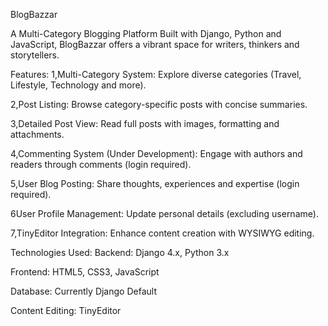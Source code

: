 BlogBazzar

A Multi-Category Blogging Platform
Built with Django, Python and JavaScript, BlogBazzar offers a vibrant space for writers, thinkers and storytellers.


Features:
1,Multi-Category System: Explore diverse categories (Travel, Lifestyle, Technology and more).

2,Post Listing: Browse category-specific posts with concise summaries.

3,Detailed Post View: Read full posts with images, formatting and attachments.

4,Commenting System (Under Development): Engage with authors and readers through comments (login required).

5,User Blog Posting: Share thoughts, experiences and expertise (login required).

6User Profile Management: Update personal details (excluding username).

7,TinyEditor Integration: Enhance content creation with WYSIWYG editing.

Technologies Used:
Backend: Django 4.x, Python 3.x

Frontend: HTML5, CSS3, JavaScript

Database: Currently Django Default 

Content Editing: TinyEditor


